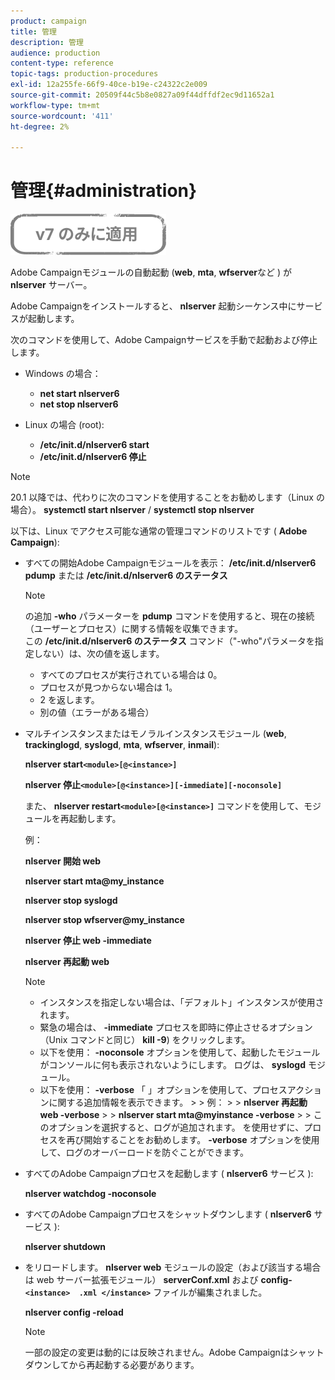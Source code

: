 ```yaml
---
product: campaign
title: 管理
description: 管理
audience: production
content-type: reference
topic-tags: production-procedures
exl-id: 12a255fe-66f9-40ce-b19e-c24322c2e009
source-git-commit: 20509f44c5b8e0827a09f44dffdf2ec9d11652a1
workflow-type: tm+mt
source-wordcount: '411'
ht-degree: 2%

---
```


# 管理{#administration}

![](../../assets/v7-only.svg)

Adobe Campaignモジュールの自動起動 (**web**, **mta**, **wfserver**&#x200B;など ) が **nlserver** サーバー。

Adobe Campaignをインストールすると、 **nlserver** 起動シーケンス中にサービスが起動します。

次のコマンドを使用して、Adobe Campaignサービスを手動で起動および停止します。

* Windows の場合：

   * **net start nlserver6**
   * **net stop nlserver6**

* Linux の場合 (root):

   * **/etc/init.d/nlserver6 start**
   * **/etc/init.d/nlserver6 停止**

>[!NOTE]
>
>20.1 以降では、代わりに次のコマンドを使用することをお勧めします（Linux の場合）。 **systemctl start nlserver** / **systemctl stop nlserver**

以下は、Linux でアクセス可能な通常の管理コマンドのリストです ( **Adobe Campaign**):

* すべての開始Adobe Campaignモジュールを表示： **/etc/init.d/nlserver6 pdump** または **/etc/init.d/nlserver6 のステータス**

   >[!NOTE]
   >
   >の追加 **-who** パラメーターを **pdump** コマンドを使用すると、現在の接続（ユーザーとプロセス）に関する情報を収集できます。\
   >この **/etc/init.d/nlserver6 のステータス** コマンド（&quot;-who&quot;パラメータを指定しない）は、次の値を返します。
   >
   >    * すべてのプロセスが実行されている場合は 0。
   >    * プロセスが見つからない場合は 1。
   >    * 2 を返します。
   >    * 別の値（エラーがある場合）


* マルチインスタンスまたはモノラルインスタンスモジュール (**web**, **trackinglogd**, **syslogd**, **mta**, **wfserver**, **inmail**):

   **nlserver start`<module>[@<instance>]`**

   **nlserver 停止`<module>[@<instance>][-immediate][-noconsole]`**

   また、 **nlserver restart`<module>[@<instance>]`** コマンドを使用して、モジュールを再起動します。

   例：

   **nlserver 開始 web**

   **nlserver start mta@my_instance**

   **nlserver stop syslogd**

   **nlserver stop wfserver@my_instance**

   **nlserver 停止 web -immediate**

   **nlserver 再起動 web**

   >[!NOTE]
   >
   >* インスタンスを指定しない場合は、「デフォルト」インスタンスが使用されます。
   >* 緊急の場合は、 **-immediate** プロセスを即時に停止させるオプション（Unix コマンドと同じ） **kill -9**) をクリックします。
   >* 以下を使用： **-noconsole** オプションを使用して、起動したモジュールがコンソールに何も表示されないようにします。 ログは、 **syslogd** モジュール。
   >* 以下を使用： **-verbose** 「 」オプションを使用して、プロセスアクションに関する追加情報を表示できます。
      >
      >   例：
      >
      >   **nlserver 再起動 web -verbose**
      >
      >   **nlserver start mta@myinstance -verbose**
      >
      >   このオプションを選択すると、ログが追加されます。 を使用せずに、プロセスを再び開始することをお勧めします。 **-verbose** オプションを使用して、ログのオーバーロードを防ぐことができます。


* すべてのAdobe Campaignプロセスを起動します ( **nlserver6** サービス ):

   **nlserver watchdog -noconsole**

* すべてのAdobe Campaignプロセスをシャットダウンします ( **nlserver6** サービス ):

   **nlserver shutdown**

* をリロードします。 **nlserver web** モジュールの設定（および該当する場合は web サーバー拡張モジュール） **serverConf.xml** および **config-`<instance>  .xml </instance>`** ファイルが編集されました。

   **nlserver config -reload**

   >[!NOTE]
   >
   >一部の設定の変更は動的には反映されません。Adobe Campaignはシャットダウンしてから再起動する必要があります。
